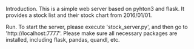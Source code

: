 Introduction.
This is a simple web server based on pyhton3 and flask. It provides a stock list and their stock chart from 2016/01/01.

Run.
To start the server, please execute 'stock_server.py', and then go to 'http://localhost:7777'. Please make sure all necessary packages are installed, including flask, pandas, quandl, etc.